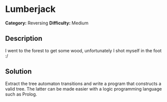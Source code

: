 # Lumberjack
**Category:** Reversing
**Difficulty:** Medium

## Description
I went to the forest to get some wood, unfortunately I shot myself in the foot :/

## Solution
Extract the tree automaton transitions and write a program that constructs a valid tree. The latter can be made easier with a logic programming language such as Prolog.